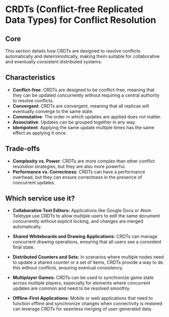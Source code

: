 # CRDTs (Conflict-free Replicated Data Types) for Conflict Resolution

## Core

This section details how CRDTs are designed to resolve conflicts automatically and deterministically, making them suitable for collaborative and eventually consistent distributed systems.

## Characteristics

- **Conflict-free**: CRDTs are designed to be conflict-free, meaning that they can be updated concurrently without requiring a central authority to resolve conflicts.
- **Convergent**: CRDTs are convergent, meaning that all replicas will eventually converge to the same state.
- **Commutative**: The order in which updates are applied does not matter.
- **Associative**: Updates can be grouped together in any way.
- **Idempotent**: Applying the same update multiple times has the same effect as applying it once.

## Trade-offs

- **Complexity vs. Power**: CRDTs are more complex than other conflict resolution strategies, but they are also more powerful.
- **Performance vs. Correctness**: CRDTs can have a performance overhead, but they can ensure correctness in the presence of concurrent updates.

## Which service use it?

-   **Collaborative Text Editors:** Applications like Google Docs or Atom Teletype use CRDTs to allow multiple users to edit the same document concurrently without explicit locking, and changes are merged automatically.

-   **Shared Whiteboards and Drawing Applications:** CRDTs can manage concurrent drawing operations, ensuring that all users see a consistent final state.

-   **Distributed Counters and Sets:** In scenarios where multiple nodes need to update a shared counter or a set of items, CRDTs provide a way to do this without conflicts, ensuring eventual consistency.

-   **Multiplayer Games:** CRDTs can be used to synchronize game state across multiple players, especially for elements where concurrent updates are common and need to be resolved smoothly.

-   **Offline-First Applications:** Mobile or web applications that need to function offline and synchronize changes when connectivity is restored can leverage CRDTs for seamless merging of user-generated data.
